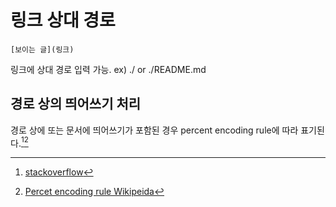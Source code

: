 # 링크 상대 경로
```
[보이는 글](링크)
```
링크에 상대 경로 입력 가능. ex) ./ or ./README.md

## 경로 상의 띄어쓰기 처리
경로 상에 또는 문서에 띄어쓰기가 포함된 경우 percent encoding rule에 따라 표기된다.[^stackoverflow][^wikipedia_percent_encoding_rule]



[^stackoverflow]:[stackoverflow](https://stackoverflow.com/questions/1634271/url-encoding-the-space-character-or-20)
[^wikipedia_percent_encoding_rule]:[Percet encoding rule Wikipeida](https://en.wikipedia.org/wiki/Percent-encoding)
